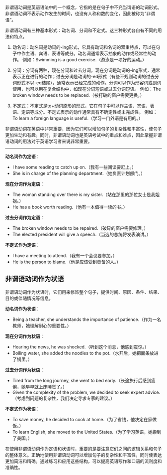 非谓语动词是英语语法中的一个概念，它指的是在句子中不充当谓语的动词形式。非谓语动词不表示动作发生的时间，也没有人称和数的变化，因此被称为“非谓语”。

非谓语动词有三种基本形式：动名词、分词和不定式。这三种形式各自有不同的用法和特点。

1. 动名词：动名词是动词的-ing形式，它具有动词和名词的双重特点，可以在句子中作主语、宾语、表语等成分。动名词通常表示抽象的动作或经常性的动作。
   例如：Swimming is a good exercise.（游泳是一项好的运动。）

2. 分词：分词有两种，现在分词和过去分词。现在分词是动词的-ing形式，通常表示正在进行的动作；过去分词是动词的-ed形式（有些不规则动词的过去分词形式不以-ed结尾），通常表示已经完成的动作。分词可以作为形容词或副词使用，也可以用在复合结构中，如现在分词短语或过去分词短语。
   例如：The broken window needs to be replaced.（被打破的窗户需要更换。）

3. 不定式：不定式是to+动词原形的形式，它在句子中可以作主语、宾语、表语、定语等成分。不定式表示的动作通常具有不确定性或未完成性。
   例如：To learn a foreign language is useful.（学习一门外语是有用的。）

非谓语动词在英语中非常重要，因为它们可以增加句子的复杂性和丰富性，使句子更加生动和有趣。同时，非谓语动词也是英语考试中的重点和难点，因此掌握非谓语动词的用法对于英语学习者来说非常重要。

***

**动名词作为定语**：
- I have some reading to catch up on.（我有一些阅读要赶上。）
- She is in charge of the planning department.（她负责计划部门。）

**现在分词作为定语**：
- The woman standing over there is my sister.（站在那里的那位女士是我姐姐。）
- He has a book worth reading.（他有一本值得一读的书。）

**过去分词作为定语**：
- The broken window needs to be repaired.（破碎的窗户需要修理。）
- The elected president will give a speech.（当选的总统将发表演讲。）

**不定式作为定语**：
- I have a meeting to attend.（我有一个会议要参加。）
- He is the person to blame.（他是应该受到责备的人。）

## 非谓语动词作为状语
非谓语动词作为状语时，它们用来修饰整个句子，提供时间、原因、条件、结果、目的或伴随情况等信息。

**动名词作为状语**：
- Being a teacher, she understands the importance of patience.（作为一名教师，她理解耐心的重要性。）

**现在分词作为状语**：
- Hearing the news, he was shocked.（听到这个消息，他感到震惊。）
- Boiling water, she added the noodles to the pot.（水开后，她把面条放进了锅里。）

**过去分词作为状语**：
- Tired from the long journey, she went to bed early.（长途旅行后感到疲倦，她早早就上床睡觉了。）
- Given the complexity of the problem, we decided to seek expert advice.（考虑到问题的复杂性，我们决定寻求专家的建议。）

**不定式作为状语**：
- To save money, he decided to cook at home.（为了省钱，他决定在家做饭。）
- To learn English, she moved to the United States.（为了学习英语，她搬到了美国。）

在使用非谓语动词作为定语和状语时，重要的是要注意它们之间的逻辑关系和句子的整体意义。正确地使用非谓语动词可以增加句子的复杂性和丰富性，同时使表达更加简洁和精确。通过练习和应用这些结构，可以提高英语写作和口语的流利度和准确性。